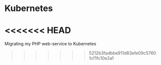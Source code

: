 # Kubernetes
<<<<<<< HEAD
=======
Migrating my PHP web-service to Kubernetes
>>>>>>> 5212b3fadbbe911d83efe09c57601cf1fc10e2a1
